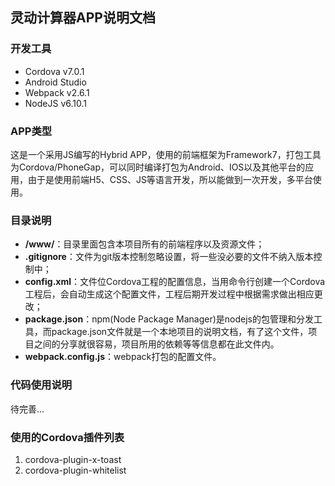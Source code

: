 ## 灵动计算器APP说明文档

### 开发工具
- Cordova v7.0.1
- Android Studio
- Webpack v2.6.1
- NodeJS v6.10.1

### APP类型
这是一个采用JS编写的Hybrid APP，使用的前端框架为Framework7，打包工具为Cordova/PhoneGap，可以同时编译打包为Android、IOS以及其他平台的应用，由于是使用前端H5、CSS、JS等语言开发，所以能做到一次开发，多平台使用。

### 目录说明
- **/www/**：目录里面包含本项目所有的前端程序以及资源文件；
- **.gitignore**：文件为git版本控制忽略设置，将一些没必要的文件不纳入版本控制中；
- **config.xml**：文件位Cordova工程的配置信息，当用命令行创建一个Cordova工程后，会自动生成这个配置文件，工程后期开发过程中根据需求做出相应更改；
- **package.json**：npm(Node Package Manager)是nodejs的包管理和分发工具，而package.json文件就是一个本地项目的说明文档，有了这个文件，项目之间的分享就很容易，项目所用的依赖等等信息都在此文件内。
- **webpack.config.js**：webpack打包的配置文件。

### 代码使用说明
待完善...

### 使用的Cordova插件列表
1. cordova-plugin-x-toast
2. cordova-plugin-whitelist